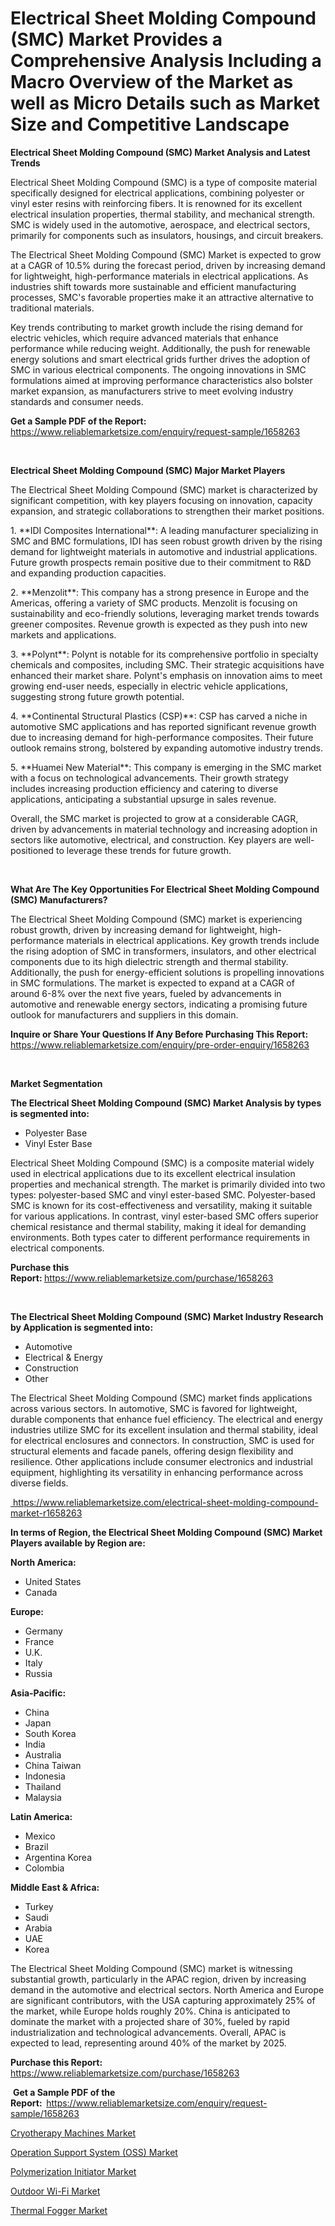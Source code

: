 <p><h1>Electrical Sheet Molding Compound (SMC) Market Provides a Comprehensive Analysis Including a Macro Overview of the Market as well as Micro Details such as Market Size and Competitive Landscape</h1></p><p><strong>Electrical Sheet Molding Compound (SMC) Market Analysis and Latest Trends</strong></p>
<p><p>Electrical Sheet Molding Compound (SMC) is a type of composite material specifically designed for electrical applications, combining polyester or vinyl ester resins with reinforcing fibers. It is renowned for its excellent electrical insulation properties, thermal stability, and mechanical strength. SMC is widely used in the automotive, aerospace, and electrical sectors, primarily for components such as insulators, housings, and circuit breakers.</p><p>The Electrical Sheet Molding Compound (SMC) Market is expected to grow at a CAGR of 10.5% during the forecast period, driven by increasing demand for lightweight, high-performance materials in electrical applications. As industries shift towards more sustainable and efficient manufacturing processes, SMC's favorable properties make it an attractive alternative to traditional materials. </p><p>Key trends contributing to market growth include the rising demand for electric vehicles, which require advanced materials that enhance performance while reducing weight. Additionally, the push for renewable energy solutions and smart electrical grids further drives the adoption of SMC in various electrical components. The ongoing innovations in SMC formulations aimed at improving performance characteristics also bolster market expansion, as manufacturers strive to meet evolving industry standards and consumer needs.</p></p>
<p><strong>Get a Sample PDF of the Report:&nbsp;</strong> <a href="https://www.reliablemarketsize.com/enquiry/request-sample/1658263?utm_campaign=1105&utm_medium=2&utm_source=Github&utm_content=ia&utm_term=28092024&utm_id=electrical-sheet-molding-compound-smc">https://www.reliablemarketsize.com/enquiry/request-sample/1658263</a></p>
<p>&nbsp;</p>
<p><strong>Electrical Sheet Molding Compound (SMC) Major Market Players</strong></p>
<p><p>The Electrical Sheet Molding Compound (SMC) market is characterized by significant competition, with key players focusing on innovation, capacity expansion, and strategic collaborations to strengthen their market positions. </p><p>1. **IDI Composites International**: A leading manufacturer specializing in SMC and BMC formulations, IDI has seen robust growth driven by the rising demand for lightweight materials in automotive and industrial applications. Future growth prospects remain positive due to their commitment to R&D and expanding production capacities.</p><p>2. **Menzolit**: This company has a strong presence in Europe and the Americas, offering a variety of SMC products. Menzolit is focusing on sustainability and eco-friendly solutions, leveraging market trends towards greener composites. Revenue growth is expected as they push into new markets and applications.</p><p>3. **Polynt**: Polynt is notable for its comprehensive portfolio in specialty chemicals and composites, including SMC. Their strategic acquisitions have enhanced their market share. Polynt's emphasis on innovation aims to meet growing end-user needs, especially in electric vehicle applications, suggesting strong future growth potential.</p><p>4. **Continental Structural Plastics (CSP)**: CSP has carved a niche in automotive SMC applications and has reported significant revenue growth due to increasing demand for high-performance composites. Their future outlook remains strong, bolstered by expanding automotive industry trends.</p><p>5. **Huamei New Material**: This company is emerging in the SMC market with a focus on technological advancements. Their growth strategy includes increasing production efficiency and catering to diverse applications, anticipating a substantial upsurge in sales revenue.</p><p>Overall, the SMC market is projected to grow at a considerable CAGR, driven by advancements in material technology and increasing adoption in sectors like automotive, electrical, and construction. Key players are well-positioned to leverage these trends for future growth.</p></p>
<p>&nbsp;</p>
<p><strong>What Are The Key Opportunities For Electrical Sheet Molding Compound (SMC) Manufacturers?</strong></p>
<p><p>The Electrical Sheet Molding Compound (SMC) market is experiencing robust growth, driven by increasing demand for lightweight, high-performance materials in electrical applications. Key growth trends include the rising adoption of SMC in transformers, insulators, and other electrical components due to its high dielectric strength and thermal stability. Additionally, the push for energy-efficient solutions is propelling innovations in SMC formulations. The market is expected to expand at a CAGR of around 6-8% over the next five years, fueled by advancements in automotive and renewable energy sectors, indicating a promising future outlook for manufacturers and suppliers in this domain.</p></p>
<p><strong>Inquire or Share Your Questions If Any Before Purchasing This Report:</strong> <a href="https://www.reliablemarketsize.com/enquiry/pre-order-enquiry/1658263?utm_campaign=1105&utm_medium=2&utm_source=Github&utm_content=ia&utm_term=28092024&utm_id=electrical-sheet-molding-compound-smc">https://www.reliablemarketsize.com/enquiry/pre-order-enquiry/1658263</a></p>
<p>&nbsp;</p>
<p><strong>Market Segmentation</strong></p>
<p><strong>The Electrical Sheet Molding Compound (SMC) Market Analysis by types is segmented into:</strong></p>
<p><ul><li>Polyester Base</li><li>Vinyl Ester Base</li></ul></p>
<p><p>Electrical Sheet Molding Compound (SMC) is a composite material widely used in electrical applications due to its excellent electrical insulation properties and mechanical strength. The market is primarily divided into two types: polyester-based SMC and vinyl ester-based SMC. Polyester-based SMC is known for its cost-effectiveness and versatility, making it suitable for various applications. In contrast, vinyl ester-based SMC offers superior chemical resistance and thermal stability, making it ideal for demanding environments. Both types cater to different performance requirements in electrical components.</p></p>
<p><strong>Purchase this Report:&nbsp;</strong><a href="https://www.reliablemarketsize.com/purchase/1658263?utm_campaign=1105&utm_medium=2&utm_source=Github&utm_content=ia&utm_term=28092024&utm_id=electrical-sheet-molding-compound-smc">https://www.reliablemarketsize.com/purchase/1658263</a></p>
<p>&nbsp;</p>
<p><strong>The Electrical Sheet Molding Compound (SMC) Market Industry Research by Application is segmented into:</strong></p>
<p><ul><li>Automotive</li><li>Electrical & Energy</li><li>Construction</li><li>Other</li></ul></p>
<p><p>The Electrical Sheet Molding Compound (SMC) market finds applications across various sectors. In automotive, SMC is favored for lightweight, durable components that enhance fuel efficiency. The electrical and energy industries utilize SMC for its excellent insulation and thermal stability, ideal for electrical enclosures and connectors. In construction, SMC is used for structural elements and facade panels, offering design flexibility and resilience. Other applications include consumer electronics and industrial equipment, highlighting its versatility in enhancing performance across diverse fields.</p></p>
<p><a href="https://www.reliablemarketsize.com/electrical-sheet-molding-compound-market-r1658263?utm_campaign=1105&utm_medium=2&utm_source=Github&utm_content=ia&utm_term=28092024&utm_id=electrical-sheet-molding-compound-smc">&nbsp;https://www.reliablemarketsize.com/electrical-sheet-molding-compound-market-r1658263</a></p>
<p><strong>In terms of Region, the Electrical Sheet Molding Compound (SMC) Market Players available by Region are:</strong></p>
<p>
    <p> <strong> North America: </strong>
        <ul>
            <li>United States</li>
            <li>Canada</li>
        </ul>
        </p> 
    <p> <strong> Europe: </strong>
        <ul>
            <li>Germany</li>
            <li>France</li>
            <li>U.K.</li>
            <li>Italy</li>
            <li>Russia</li>
        </ul>
        </p> 
    <p> <strong> Asia-Pacific: </strong>
        <ul>
            <li>China</li>
            <li>Japan</li>
            <li>South Korea</li>
            <li>India</li>
            <li>Australia</li>
            <li>China Taiwan</li>
            <li>Indonesia</li>
            <li>Thailand</li>
            <li>Malaysia</li>
        </ul>
        </p> 
    <p> <strong> Latin America: </strong>
        <ul>
            <li>Mexico</li>
            <li>Brazil</li>
            <li>Argentina Korea</li>
            <li>Colombia</li>
        </ul>
        </p> 
    <p> <strong> Middle East & Africa: </strong>
        <ul>
            <li>Turkey</li>
            <li>Saudi</li>
            <li>Arabia</li>
            <li>UAE</li>
            <li>Korea</li>
        </ul>
    </p>
    </p>
<p><p>The Electrical Sheet Molding Compound (SMC) market is witnessing substantial growth, particularly in the APAC region, driven by increasing demand in the automotive and electrical sectors. North America and Europe are significant contributors, with the USA capturing approximately 25% of the market, while Europe holds roughly 20%. China is anticipated to dominate the market with a projected share of 30%, fueled by rapid industrialization and technological advancements. Overall, APAC is expected to lead, representing around 40% of the market by 2025.</p></p>
<p><strong>Purchase this Report: </strong><a href="https://www.reliablemarketsize.com/purchase/1658263?utm_campaign=1105&utm_medium=2&utm_source=Github&utm_content=ia&utm_term=28092024&utm_id=electrical-sheet-molding-compound-smc">https://www.reliablemarketsize.com/purchase/1658263</a></p>
<p>&nbsp;<strong>Get a Sample PDF of the Report:&nbsp;&nbsp;</strong><a href="https://www.reliablemarketsize.com/enquiry/request-sample/1658263?utm_campaign=1105&utm_medium=2&utm_source=Github&utm_content=ia&utm_term=28092024&utm_id=electrical-sheet-molding-compound-smc">https://www.reliablemarketsize.com/enquiry/request-sample/1658263</a></p>
<p><strong></strong></p>
<p><p><a href="https://www.linkedin.com/pulse/cryotherapy-machines-market-size-growing-cagr-72-report-xkple?trackingId=G1cdKbUST5KlPXmK0f1p1Q%3D%3D&utm_campaign=1105&utm_medium=2&utm_source=Github&utm_content=ia&utm_term=28092024&utm_id=electrical-sheet-molding-compound-smc">Cryotherapy Machines Market</a></p><p><a href="https://issuu.com/reportprime-2/docs/operation-support-system-oss-market_0ad8dfb4325240?utm_campaign=1105&utm_medium=2&utm_source=Github&utm_content=ia&utm_term=28092024&utm_id=electrical-sheet-molding-compound-smc">Operation Support System (OSS) Market</a></p><p><a href="https://www.linkedin.com/pulse/market-trends-global-polymerization-initiator-forecast-analysis-ed0ee?trackingId=gZ%2BW%2FVeKRiqRO5n%2BCqIDsg%3D%3D&utm_campaign=1105&utm_medium=2&utm_source=Github&utm_content=ia&utm_term=28092024&utm_id=electrical-sheet-molding-compound-smc">Polymerization Initiator Market</a></p><p><a href="https://issuu.com/reportprime-2/docs/outdoor-wi-fi-market-size-2030.pptx_d32ca9516c6c22?utm_campaign=1105&utm_medium=2&utm_source=Github&utm_content=ia&utm_term=28092024&utm_id=electrical-sheet-molding-compound-smc">Outdoor Wi-Fi Market</a></p><p><a href="https://www.linkedin.com/pulse/global-thermal-fogger-market-sector-types-applications-player-sdsme?trackingId=3Bv%2B7FEOQ1unrkVwX%2B16%2BQ%3D%3D&utm_campaign=1105&utm_medium=2&utm_source=Github&utm_content=ia&utm_term=28092024&utm_id=electrical-sheet-molding-compound-smc">Thermal Fogger Market</a></p></p>